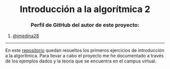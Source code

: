 <h1 align="center">Introducción a la algorítmica 2</h1>

<h3 align="center">Perfil de GitHub del autor de este proyecto:</h3>

1. [@jmedina28](https://github.com/jmedina28)

---
En este [repositorio](https://github.com/jmedina28/SegundaParteAlgoritmos) quedan resueltos los primeros ejercicios de introducción a la algorítmica. Para llevar a cabo el proyecto me he documentado a través de los ejemplos dados y la teoría que se encuentra en el campus virtual.
